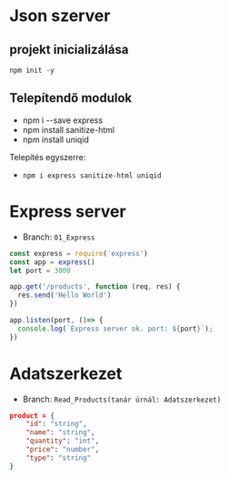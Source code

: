 # Json szerver

## projekt inicializálása
`npm init -y`

## Telepítendő modulok

- npm i --save express  
- npm install sanitize-html 
- npm install uniqid

Telepítés egyszerre:
- `npm i express sanitize-html uniqid`

# Express server
- Branch: `01_Express`
```js
const express = require('express')
const app = express()
let port = 3000

app.get('/products', function (req, res) {
  res.send('Hello World')
})

app.listen(port, ()=> {
  console.log(`Express server ok. port: ${port}`);
})
```

# Adatszerkezet
- Branch: `Read_Products(tanár úrnál: Adatszerkezet)`
```json
product = {
    "id": "string",
    "name": "string",
    "quantity": "int",
    "price": "number",
    "type": "string"
}
```